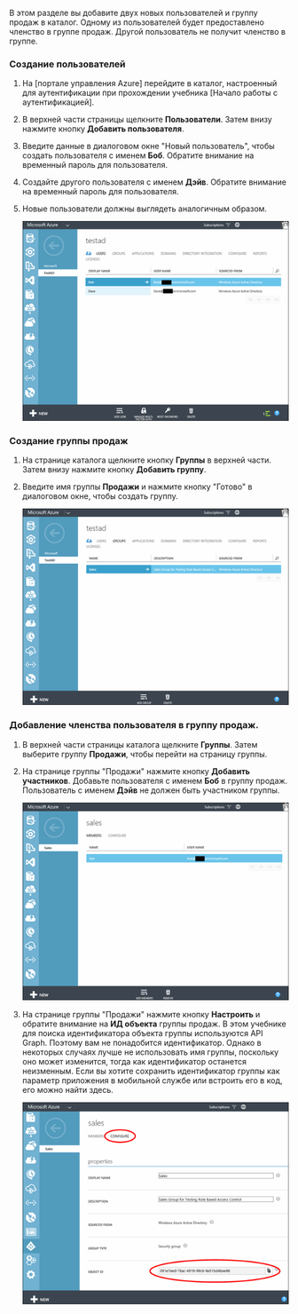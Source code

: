 ﻿В этом разделе вы добавите двух новых пользователей и группу продаж в каталог. Одному из пользователей будет предоставлено членство в группе продаж. Другой пользователь не получит членство в группе. 

### Создание пользователей


1. На [портале управления Azure] перейдите в каталог, настроенный для аутентификации при прохождении учебника [Начало работы с аутентификацией].
2. В верхней части страницы щелкните **Пользователи**. Затем внизу нажмите кнопку **Добавить пользователя**. 
3. Введите данные в диалоговом окне "Новый пользователь", чтобы создать пользователя с именем **Боб**. Обратите внимание на временный пароль для пользователя. 
4. Создайте другого пользователя с именем **Дэйв**. Обратите внимание на временный пароль для пользователя.
5. Новые пользователи должны выглядеть аналогичным образом.

    ![](./media/mobile-services-aad-rbac-create-sales-group/users.png)    


### Создание группы продаж


1. На странице каталога щелкните кнопку **Группы** в верхней части. Затем внизу нажмите кнопку **Добавить группу**. 
2. Введите имя группы **Продажи** и нажмите кнопку "Готово" в диалоговом окне, чтобы создать группу. 

    ![](./media/mobile-services-aad-rbac-create-sales-group/sales-group.png)

### Добавление членства пользователя в группу продаж.


1. В верхней части страницы каталога щелкните **Группы**. Затем выберите группу **Продажи**, чтобы перейти на страницу группы. 
2. На странице группы "Продажи" нажмите кнопку **Добавить участников**. Добавьте пользователя с именем **Боб** в группу продаж. Пользователь с именем **Дэйв** не должен быть участником группы.

    ![](./media/mobile-services-aad-rbac-create-sales-group/group-membership.png)

3. На странице группы "Продажи" нажмите кнопку **Настроить** и обратите внимание на **ИД объекта** группы продаж. В этом учебнике для поиска идентификатора объекта группы используются API Graph. Поэтому вам не понадобится идентификатор. Однако в некоторых случаях лучше не использовать имя группы, поскольку оно может изменится, тогда как идентификатор останется неизменным. Если вы хотите сохранить идентификатор группы как параметр приложения в мобильной службе или встроить его в код, его можно найти здесь.

    ![](./media/mobile-services-aad-rbac-create-sales-group/sales-group-id.png)



<!--HONumber=42-->
